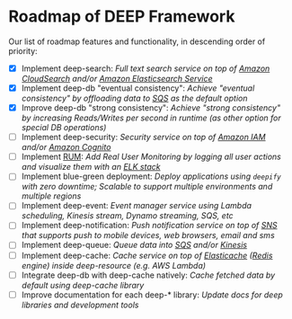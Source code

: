 Roadmap of DEEP Framework
=========================

Our list of roadmap features and functionality, in descending order of priority:

- [x] Implement deep-search: *Full text search service on top of [Amazon CloudSearch](https://aws.amazon.com/cloudsearch) and/or [Amazon Elasticsearch Service](https://aws.amazon.com/elasticsearch-service)*
- [x] Implement deep-db "eventual consistency": *Achieve "eventual consistency" by offloading data to [SQS](https://aws.amazon.com/sqs) as the default option*
- [x] Improve deep-db "strong consistency": *Achieve "strong consistency" by increasing Reads/Writes per second in runtime (as other option for special DB operations)*
- [ ] Implement deep-security: *Security service on top of [Amazon IAM](https://aws.amazon.com/iam) and/or [Amazon Cognito](https://aws.amazon.com/cognito)*
- [ ] Implement [RUM](https://en.wikipedia.org/wiki/Real_user_monitoring): *Add Real User Monitoring by logging all user actions and visualize them with an [ELK stack](https://www.elastic.co/webinars/introduction-elk-stack)*
- [ ] Implement blue-green deployment: *Deploy applications using `deepify` with zero downtime; Scalable to support multiple environments and multiple regions*
- [ ] Implement deep-event: *Event manager service using Lambda scheduling, Kinesis stream, Dynamo streaming, SQS, etc*
- [ ] Implement deep-notification: *Push notification service on top of [SNS](https://aws.amazon.com/sns) that supports push to mobile devices, web browsers, email and sms*
- [ ] Implement deep-queue: *Queue data into [SQS](https://aws.amazon.com/sqs) and/or [Kinesis](https://aws.amazon.com/kinesis)*
- [ ] Implement deep-cache: *Cache service on top of [Elasticache](https://aws.amazon.com/elasticache) ([Redis](http://redis.io) engine) inside deep-resource (e.g. AWS Lambda)*
- [ ] Integrate deep-db with deep-cache natively: *Cache fetched data by default using deep-cache library*
- [ ] Improve documentation for each deep-* library: *Update docs for deep libraries and development tools*
